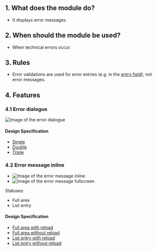 ## 1. What does the module do?
*   It displays error messages.

## 2. When should the module be used? 
*   When technical errors occur.

## 3. Rules 
*   Error validations are used for error entries (e.g. in the [entry field](https://digital.sbb.ch/mobile/elemente/eingabefeld)), not error messages.

## 4. Features
### 4.1 Error dialogue 
![Image of the error dialogue](https://raw.githubusercontent.com/sbb-design-systems/design-system-mobile-documentation/doku-update/documentation/message/images/MM06_Dialog.png 'class: image')

#### Design Specification
*   [Single](https://sbb.invisionapp.com/d/main#/console/14051805/322943549/inspect)
*   [Double](https://sbb.invisionapp.com/d/main#/console/14051805/322943550/inspect)
*   [Triple](https://sbb.invisionapp.com/d/main#/console/14051805/322943551/inspect)

### 4.2 Error message inline
*   ![Image of the error message inline](https://raw.githubusercontent.com/sbb-design-systems/design-system-mobile-documentation/doku-update/documentation/message/images/MM06_Inline_Liste.png 'class: image')
*   ![Image of the error message fullscreen](https://raw.githubusercontent.com/sbb-design-systems/design-system-mobile-documentation/doku-update/documentation/message/images/MM06_Inline_Fullscreen.png 'class: image')

Statuses:
*   Full area 
*   List entry

#### Design Specification
*   [Full area with reload](https://sbb.invisionapp.com/d/main#/console/14051805/322943552/inspect)
*   [Full area without reload](https://sbb.invisionapp.com/d/main#/console/14051805/322943553/inspect)
*   [List entry with reload](https://sbb.invisionapp.com/d/main#/console/14051805/322943554/inspect)
*   [List entry without reload](https://sbb.invisionapp.com/d/main#/console/14051805/322943555/inspect)